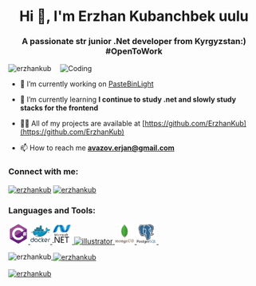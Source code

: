 <h1 align="center">Hi 👋, I'm Erzhan Kubanchbek uulu</h1>
<h3 align="center">A passionate str junior .Net developer from Kyrgyzstan:) #OpenToWork</h3>

<img align="right" alt="Coding" width="400" src="https://i.pinimg.com/originals/e8/f4/53/e8f453469a3ec97ecd354df465d73913.gif">

<p align="left"> <img src="https://komarev.com/ghpvc/?username=erzhankub&label=Profile%20views&color=0e75b6&style=flat" alt="erzhankub" /> </p>

- 🔭 I’m currently working on [PasteBinLight](https://github.com/ErzhanKub/PasteBinLight.git)

- 🌱 I’m currently learning **I continue to study .net and slowly study stacks for the frontend**

- 👨‍💻 All of my projects are available at [https://github.com/ErzhanKub](https://github.com/ErzhanKub)

- 📫 How to reach me **avazov.erjan@gmail.com**

<h3 align="left">Connect with me:</h3>
<p align="left">
<a href="https://instagram.com/erzhankub" target="blank"><img align="center" src="https://raw.githubusercontent.com/rahuldkjain/github-profile-readme-generator/master/src/images/icons/Social/instagram.svg" alt="erzhankub" height="30" width="40" /></a>
<a href="https://www.leetcode.com/erzhankub" target="blank"><img align="center" src="https://raw.githubusercontent.com/rahuldkjain/github-profile-readme-generator/master/src/images/icons/Social/leet-code.svg" alt="erzhankub" height="30" width="40" /></a>
</p>

<h3 align="left">Languages and Tools:</h3>
<p align="left"> <a href="https://www.w3schools.com/cs/" target="_blank" rel="noreferrer"> <img src="https://raw.githubusercontent.com/devicons/devicon/master/icons/csharp/csharp-original.svg" alt="csharp" width="40" height="40"/> <a href="https://www.docker.com/" target="_blank" rel="noreferrer"> <img src="https://raw.githubusercontent.com/devicons/devicon/master/icons/docker/docker-original-wordmark.svg" alt="docker" width="40" height="40"/> </a> <a href="https://dotnet.microsoft.com/" target="_blank" rel="noreferrer"> <img src="https://raw.githubusercontent.com/devicons/devicon/master/icons/dot-net/dot-net-original-wordmark.svg" alt="dotnet" width="40" height="40"/> </a> <a href="https://www.adobe.com/in/products/illustrator.html" target="_blank" rel="noreferrer"> <img src="https://www.vectorlogo.zone/logos/adobe_illustrator/adobe_illustrator-icon.svg" alt="illustrator" width="40" height="40"/>  </a> <a href="https://www.mongodb.com/" target="_blank" rel="noreferrer"> <img src="https://raw.githubusercontent.com/devicons/devicon/master/icons/mongodb/mongodb-original-wordmark.svg" alt="mongodb" width="40" height="40"/> </a>  <a href="https://www.postgresql.org" target="_blank" rel="noreferrer"> <img src="https://raw.githubusercontent.com/devicons/devicon/master/icons/postgresql/postgresql-original-wordmark.svg" alt="postgresql" width="40" height="40"/> </a> <a href="https://redis.io" target="_blank" rel="noreferrer"> <img  </p>

<p><img align="left" src="https://github-readme-stats.vercel.app/api/top-langs?username=erzhankub&show_icons=true&locale=en&layout=compact" alt="erzhankub" /></p>

<p>&nbsp;<img align="center" src="https://github-readme-stats.vercel.app/api?username=erzhankub&show_icons=true&locale=en" alt="erzhankub" /></p>

<p><img align="center" src="https://github-readme-streak-stats.herokuapp.com/?user=erzhankub&" alt="erzhankub" /></p>
